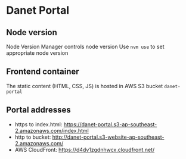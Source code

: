 # Danet Portal

## Node version

Node Version Manager controls node version
Use `nvm use` to set appropriate node version

## Frontend container

The static content (HTML, CSS, JS) is hosted in AWS S3 bucket `danet-portal`

## Portal addresses

- https to index.html: https://danet-portal.s3-ap-southeast-2.amazonaws.com/index.html
- http to bucket: http://danet-portal.s3-website-ap-southeast-2.amazonaws.com/
- AWS CloudFront: https://d4dv1zgdnhwcx.cloudfront.net/
